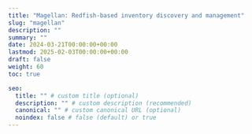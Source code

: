 ```yaml
---
title: "Magellan: Redfish-based inventory discovery and management"
slug: "magellan"
description: ""
summary: ""
date: 2024-03-21T00:00:00+00:00
lastmod: 2025-02-03T00:00:00+00:00
draft: false
weight: 60
toc: true

seo:
  title: "" # custom title (optional)
  description: "" # custom description (recommended)
  canonical: "" # custom canonical URL (optional)
  noindex: false # false (default) or true
---
```


